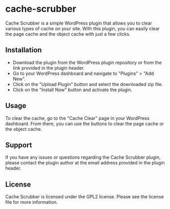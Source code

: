 # cache-scrubber
Cache Scrubber is a simple WordPress plugin that allows you to clear various types of cache on your site. With this plugin, you can easily clear the page cache and the object cache with just a few clicks.

## Installation
* Download the plugin from the WordPress plugin repository or from the link provided in the plugin header.
* Go to your WordPress dashboard and navigate to "Plugins" > "Add New".
* Click on the "Upload Plugin" button and select the downloaded zip file.
* Click on the "Install Now" button and activate the plugin.

## Usage
To clear the cache, go to the "Cache Clear" page in your WordPress dashboard. From there, you can use the buttons to clear the page cache or the object cache.

## Support
If you have any issues or questions regarding the Cache Scrubber plugin, please contact the plugin author at the email address provided in the plugin header.

## License
Cache Scrubber is licensed under the GPL2 license. Please see the license file for more information.
